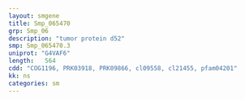 ```yaml
---
layout: smgene
title: Smp_065470
grp: Smp_06
description: "tumor protein d52"
smp: Smp_065470.3
uniprot: "G4VAF6"
length:   564
cdd: "COG1196, PRK03918, PRK09866, cl09558, cl21455, pfam04201"
kk: ns
categories: sm
---
```


